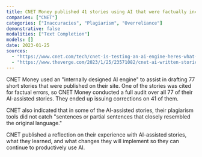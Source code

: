 ```yaml
---
title: CNET Money published 41 stories using AI that were factually incorrect
companies: ["CNET"]
categories: ["Inaccuracies", "Plagiarism", "Overreliance"]
demonstrative: false
modalities: ["Text Completion"]
models: []
date: 2023-01-25
sources:
  - "https://www.cnet.com/tech/cnet-is-testing-an-ai-engine-heres-what-weve-learned-mistakes-and-all/"
  - "https://www.theverge.com/2023/1/25/23571082/cnet-ai-written-stories-errors-corrections-red-ventures"
---
```


CNET Money used an "internally designed AI engine" to assist in drafting 77 short stories that were published on their site. One of the stories was cited for factual errors, so CNET Money conducted a full audit over all 77 of their AI-assisted stories. They ended up issuing corrections on 41 of them.

CNET also indicated that in some of the AI-assisted stories, their plagiarism tools did not catch "sentences or partial sentences that closely resembled the original language."

CNET published a reflection on their experience with AI-assisted stories, what they learned, and what changes they will implement so they can continue to productively use AI. 
